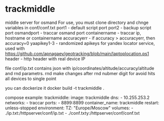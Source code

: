 # trackmiddle
middle server for osmand
For use, you must clone directory and chnge variables in conf/conf.txt
port1 - default script port
port2 - backup script port
osmandport - traccar osmand port
containername - traccar ip, hostname or containername
accuracyerr - if accuracy > accuracyerr, then accuracy=0
yaapikey1-3 - randomized apikeys for yandex locator service, used with https://github.com/apnagaev/geotracking/blob/main/laptoplocation.ps1
header - http header with real device IP

file conf/ip.txt contains json with ip/coordinates/altitude/accuracy/altitude and rnd parametrs. rnd make changes after rnd nubmer digit for avoid hits all devices to single point

you can dockerize it
docker build -t trackmiddle .

compose example:
  trackmiddle:
    image: trackmiddle
    dns:
      - 10.255.253.2
    networks:
      - traccar
    ports:
      - 8899:8899
    container_name: trackmiddle
    restart: unless-stopped
    environment:
      TZ: "Europe/Moscow"
    volumes:
      - ./ip.txt:/httpserver/conf/ip.txt
      - ./conf.txty:/httpserver/conf/conf.txt
